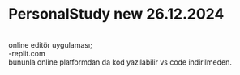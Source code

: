 # PersonalStudy new 26.12.2024
<br>
online editör uygulaması;
<br>
-replit.com
<br>
bununla online platformdan da kod yazılabilir vs code indirilmeden.
<br>

